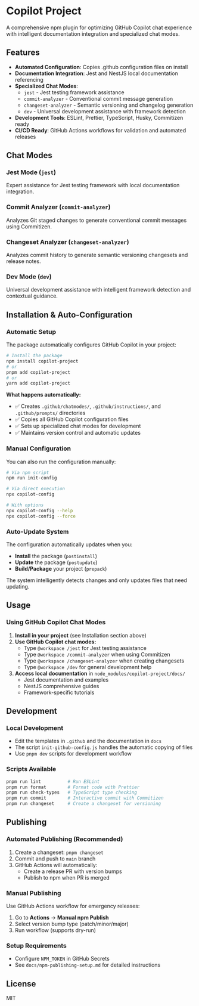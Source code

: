 # Copilot Project

A comprehensive npm plugin for optimizing GitHub Copilot chat experience with intelligent documentation integration and specialized chat modes.

## Features

- **Automated Configuration**: Copies .github configuration files on install
- **Documentation Integration**: Jest and NestJS local documentation referencing
- **Specialized Chat Modes**:
  - `jest` - Jest testing framework assistance
  - `commit-analyzer` - Conventional commit message generation
  - `changeset-analyzer` - Semantic versioning and changelog generation
  - `dev` - Universal development assistance with framework detection
- **Development Tools**: ESLint, Prettier, TypeScript, Husky, Commitizen ready
- **CI/CD Ready**: GitHub Actions workflows for validation and automated releases

## Chat Modes

### Jest Mode (`jest`)

Expert assistance for Jest testing framework with local documentation integration.

### Commit Analyzer (`commit-analyzer`)

Analyzes Git staged changes to generate conventional commit messages using Commitizen.

### Changeset Analyzer (`changeset-analyzer`)

Analyzes commit history to generate semantic versioning changesets and release notes.

### Dev Mode (`dev`)

Universal development assistance with intelligent framework detection and contextual guidance.

## Installation & Auto-Configuration

### Automatic Setup

The package automatically configures GitHub Copilot in your project:

```bash
# Install the package
npm install copilot-project
# or
pnpm add copilot-project
# or  
yarn add copilot-project
```

**What happens automatically:**
- ✅ Creates `.github/chatmodes/`, `.github/instructions/`, and `.github/prompts/` directories
- ✅ Copies all GitHub Copilot configuration files
- ✅ Sets up specialized chat modes for development
- ✅ Maintains version control and automatic updates

### Manual Configuration

You can also run the configuration manually:

```bash
# Via npm script
npm run init-config

# Via direct execution  
npx copilot-config

# With options
npx copilot-config --help
npx copilot-config --force
```

### Auto-Update System

The configuration automatically updates when you:
- **Install** the package (`postinstall`)
- **Update** the package (`postupdate`) 
- **Build/Package** your project (`prepack`)

The system intelligently detects changes and only updates files that need updating.

## Usage

### Using GitHub Copilot Chat Modes

1. **Install in your project** (see Installation section above)
2. **Use GitHub Copilot chat modes:**
   - Type `@workspace /jest` for Jest testing assistance
   - Type `@workspace /commit-analyzer` when using Commitizen
   - Type `@workspace /changeset-analyzer` when creating changesets  
   - Type `@workspace /dev` for general development help
3. **Access local documentation** in `node_modules/copilot-project/docs/`
   - Jest documentation and examples
   - NestJS comprehensive guides
   - Framework-specific tutorials

## Development

### Local Development

- Edit the templates in `.github` and the documentation in `docs`
- The script `init-github-config.js` handles the automatic copying of files
- Use `pnpm dev` scripts for development workflow

### Scripts Available

```bash
pnpm run lint          # Run ESLint
pnpm run format        # Format code with Prettier
pnpm run check-types   # TypeScript type checking
pnpm run commit        # Interactive commit with Commitizen
pnpm run changeset     # Create a changeset for versioning
```

## Publishing

### Automated Publishing (Recommended)

1. Create a changeset: `pnpm changeset`
2. Commit and push to `main` branch
3. GitHub Actions will automatically:
   - Create a release PR with version bumps
   - Publish to npm when PR is merged

### Manual Publishing

Use GitHub Actions workflow for emergency releases:

1. Go to **Actions** → **Manual npm Publish**
2. Select version bump type (patch/minor/major)
3. Run workflow (supports dry-run)

### Setup Requirements

- Configure `NPM_TOKEN` in GitHub Secrets
- See `docs/npm-publishing-setup.md` for detailed instructions

## License

MIT
